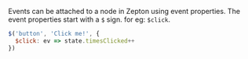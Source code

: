 Events can be attached to a node in Zepton using event properties. The event properties start
with a `$` sign. for eg: `$click`.

```javascript
$('button', 'Click me!', {
  $click: ev => state.timesClicked++
})
```
